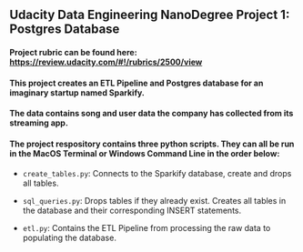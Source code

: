 ## Udacity Data Engineering NanoDegree Project 1: Postgres Database

#### Project rubric can be found here: https://review.udacity.com/#!/rubrics/2500/view

#### This project creates an ETL Pipeline and Postgres database for an imaginary startup named Sparkify.
#### The data contains song and user data the company has collected from its streaming app.

#### The project respository contains three python scripts. They can all be run in the MacOS Terminal or Windows Command Line in the order below:

* <code>create_tables.py</code>: Connects to the Sparkify database, create and drops all tables.

* <code>sql_queries.py</code>: Drops tables if they already exist. Creates all tables in the database and their corresponding INSERT statements.

* <code>etl.py</code>: Contains the ETL Pipeline from processing the raw data to populating the database.
